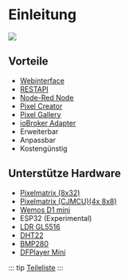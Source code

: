 # Einleitung

![](/pixelit_pic.jpeg)

## Vorteile

-   [Webinterface](/pixelit/webinterface.html)
-   [RESTAPI](/pixelit/api.html)
-   [Node-Red Node](/pixelit/tools.html#node-red)
-   [Pixel Creator](/pixelit/tools.html#pixel-creator)
-   [Pixel Gallery](/pixelit/tools.html#pixel-gallery)
-   [ioBroker Adapter](/pixelit/tools.html#iobroker)
-   Erweiterbar
-   Anpassbar
-   Kostengünstig

## Unterstütze Hardware

-   [Pixelmatrix (8x32)](https://docs.bastelbunker.de/pixelit/hardware.html#minimalaufbau-basis)
-   [Pixelmatrix (CJMCU)(4x 8x8)](https://docs.bastelbunker.de/pixelit/hardware.html#minimalaufbau-basis)
-   [Wemos D1 mini](https://docs.bastelbunker.de/pixelit/hardware.html#minimalaufbau-basis)
-   ESP32 (Experimental)
-   [LDR GL5516](https://docs.bastelbunker.de/pixelit/hardware.html#ldr-gl5516-sensor-upgrade-helligkeit-lux)
-   [DHT22](https://docs.bastelbunker.de/pixelit/hardware.html#dht22-sensor-upgrade-temperatur-luftfeuchte)
-   [BMP280](https://docs.bastelbunker.de/pixelit/hardware.html#bmp280-sensor-upgrade-temperatur-luftfeuchte-luftdruck)
-   [DFPlayer Mini](https://docs.bastelbunker.de/pixelit/hardware.html#dfplayer-mini-upgrade-mp3-player)

::: tip
[Teileliste](/pixelit/hardware.html#teileliste)
:::
